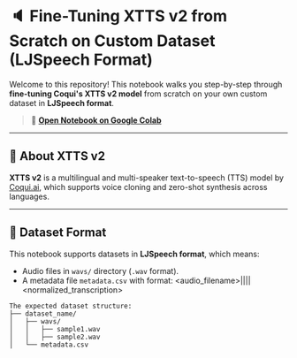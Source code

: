 # 🔈 Fine-Tuning XTTS v2 from Scratch on Custom Dataset (LJSpeech Format)

Welcome to this repository! This notebook walks you step-by-step through **fine-tuning Coqui's XTTS v2 model** from scratch on your own custom dataset in **LJSpeech format**.

> 📓 **[Open Notebook on Google Colab](https://colab.research.google.com/drive/1FN0eOCCgqkdvLq3ii4mlnGZx3Z8K-3-M?usp=sharing)**  

---

## 🧠 About XTTS v2

**XTTS v2** is a multilingual and multi-speaker text-to-speech (TTS) model by [Coqui.ai](https://coqui-tts.readthedocs.io/en/latest/), which supports voice cloning and zero-shot synthesis across languages.

---

## 📁 Dataset Format

This notebook supports datasets in **LJSpeech format**, which means:

- Audio files in `wavs/` directory (`.wav` format).
- A metadata file `metadata.csv` with format:  <audio_filename>||<transcription>||<normalized_transcription> 
``` 
The expected dataset structure:
├── dataset_name/
│   ├── wavs/
│   │   ├── sample1.wav
│   │   ├── sample2.wav
│   └── metadata.csv
``` 

